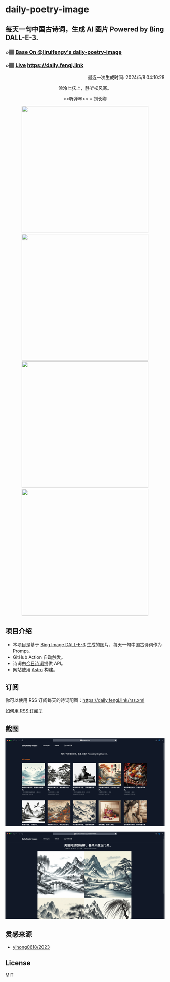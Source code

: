 
# daily-poetry-image

## 每天一句中国古诗词，生成 AI 图片 Powered by Bing DALL-E-3.

### 👉🏽 [Base On @liruifengv's daily-poetry-image](https://github.com/liruifengv/daily-poetry-image)

### 👉🏽 [Live](https://daily.fengj.link) https://daily.fengj.link

<p align="right">
  最近一次生成时间: 2024/5/8 04:10:28
</p>
<p align="center">
泠泠七弦上，静听松风寒。
</p>
<p align="center">
<<听弹琴>> • 刘长卿
</p>
<p align="center">
<img src="https://tse1.mm.bing.net/th/id/OIG1.jJKRjuJpMpSDSrKgEj3U" height="400" width="400" />
<img src="https://tse4.mm.bing.net/th/id/OIG1.2scEYts.O9JwACBTIY4E" height="400" width="400" />
<img src="https://tse2.mm.bing.net/th/id/OIG1.axj6Xc_pCJRXtbkzICZR" height="400" width="400" />
<img src="https://tse4.mm.bing.net/th/id/OIG1.hix_KsrZ9mQJ39ajuSGn" height="400" width="400" />
</p>

## 项目介绍

-   本项目是基于 [Bing Image DALL-E-3](https://www.bing.com/images/create) 生成的图片，每天一句中国古诗词作为 Prompt。
-   GitHub Action 自动触发。
-   诗词由[今日诗词](https://www.jinrishici.com/)提供 API。
-   网站使用 [Astro](https://astro.build) 构建。

## 订阅

你可以使用 RSS 订阅每天的诗词配图：https://daily.fengj.link/rss.xml

[如何用 RSS 订阅？](https://zhuanlan.zhihu.com/p/55026716)

## 截图

![图片列表](./screenshots/Snipaste_2023-12-28_21-00-26.png)

![图片详情](./screenshots/Snipaste_2023-12-28_21-00-53.png)

## 灵感来源

-   [yihong0618/2023](https://github.com/yihong0618/2023)

## License

MIT
